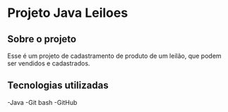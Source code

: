 # Projeto Java Leiloes

## Sobre o projeto
 Esse é um projeto de cadastramento de produto de um leilão, que podem ser vendidos e cadastrados.

## Tecnologias utilizadas
-Java
-Git bash
-GitHub
